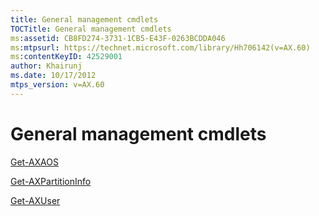 ```yaml
---
title: General management cmdlets
TOCTitle: General management cmdlets
ms:assetid: CB8FD274-3731-1CB5-E43F-0263BCDDA046
ms:mtpsurl: https://technet.microsoft.com/library/Hh706142(v=AX.60)
ms:contentKeyID: 42529001
author: Khairunj
ms.date: 10/17/2012
mtps_version: v=AX.60
---
```


# General management cmdlets

[Get-AXAOS](get-axaos.md)

[Get-AXPartitionInfo](get-axpartitioninfo.md)

[Get-AXUser](get-axuser.md)

